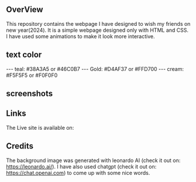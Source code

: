 ## OverView
This repository contains the webpage I have designed to wish my friends on new year(2024). It is a simple webpage designed only with HTML and CSS. I have used some animations to make it look more interactive.

## text color 
--- teal: #38A3A5 or #46C0B7
--- Gold: #D4AF37 or #FFD700
--- cream: #F5F5F5 or #F0F0F0 

 ## screenshots
 ## Links
 The Live site is available on:

 ## Credits
 The background image was generated with leonardo AI (check it out on: https://leonardo.ai/).
 I have also used chatgpt (check it out on: https://chat.openai.com) to come up with some nice words.
 
